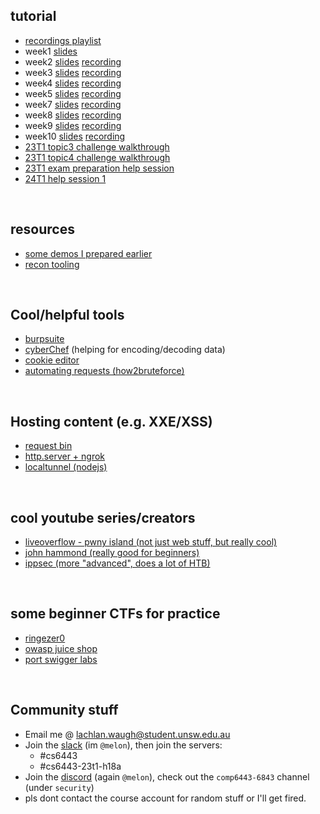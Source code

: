 ## tutorial
* [recordings playlist](https://www.youtube.com/playlist?list=PL2xJTaGLKqbvwvi1w_U8dd4g8aQwk8LQi)
* week1 [slides](1)
* week2 [slides](2) [recording](https://youtu.be/LqnInRIUK-Q)
* week3 [slides](3) [recording](https://youtu.be/UJuSaoALCQo)
* week4 [slides](4) [recording](https://youtu.be/oV7IPbSR6hg)
* week5 [slides](5) [recording](https://youtu.be/WXXR_9NI1Rk)
* week7 [slides](7) [recording](https://youtu.be/RPGSFByujyM)
* week8 [slides](8) [recording](https://youtu.be/hVTEYfB4cRo)
* week9 [slides](9) [recording](https://youtu.be/dTEBBYgSTbU)
* week10 [slides](10) [recording](https://youtu.be/YlqPga4WcQ4)
* [23T1 topic3 challenge walkthrough](https://youtu.be/tuofP6rkG0I)
* [23T1 topic4 challenge walkthrough](https://youtu.be/RncUBdjRfFc)
* [23T1 exam preparation help session](https://youtu.be/RtxUTukS7rM)
* [24T1 help session 1](https://youtu.be/viePWPfHw7E)

<!-- 
    maybe in future add a helper function that checks which videos
    are private and cross them out? idk seems kinda annoying though
-->

&nbsp;

## resources
* [some demos I prepared earlier](https://github.com/lachlan-waughtree/main/demos)
* [recon tooling](resources/recon)

&nbsp;

## Cool/helpful tools
* [burpsuite](https://portswigger.net/burp)
* [cyberChef](https://gchq.github.io/CyberChef/) (helping for encoding/decoding data)
* [cookie editor](https://addons.mozilla.org/en-US/firefox/addon/cookie-editor/)
* [automating requests (how2bruteforce)](resources/post)

&nbsp;

## Hosting content (e.g. XXE/XSS)
* [request bin](resources/requestbin)
* [http.server + ngrok](resources/ngrok)
* [localtunnel (nodejs)](https://github.com/localtunnel/localtunnel)

&nbsp;

## cool youtube series/creators
* [liveoverflow - pwny island (not just web stuff, but really cool)](https://www.youtube.com/watch?v=RDZnlcnmPUA&list=PLhixgUqwRTjzzBeFSHXrw9DnQtssdAwgG&index=1)
* [john hammond (really good for beginners)](https://www.youtube.com/@_JohnHammond/videos)
* [ippsec (more "advanced", does a lot of HTB)](https://www.youtube.com/@ippsec/videos)

&nbsp;

## some beginner CTFs for practice
* [ringezer0](https://ringzer0ctf.com/challenges)
* [owasp juice shop](https://owasp.org/www-project-juice-shop/)
* [port swigger labs](https://portswigger.net/web-security/all-labs)

&nbsp;

## Community stuff
* Email me @ [lachlan.waugh@student.unsw.edu.au]()
* Join the [slack](https://seceduau.slack.com/signup) (im `@melon`), then join the servers:
    * #cs6443
    * #cs6443-23t1-h18a
* Join the [discord]() (again `@melon`), check out the `comp6443-6843` channel (under `security`)
* pls dont contact the course account for random stuff or I'll get fired.
